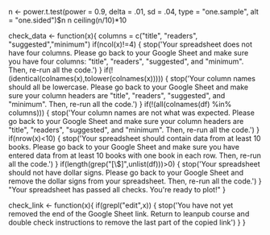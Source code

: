 n <- power.t.test(power = 0.9, delta = .01, sd = .04, type = "one.sample", alt = "one.sided")$n
n
ceiling(n/10)*10

check_data <- function(x){
        columns = c("title", "readers", "suggested","minimum")
        if(ncol(x)!=4) {
                stop('Your spreadsheet does not have four columns. Please go back to your Google Sheet and make sure you have four columns: "title", "readers", "suggested", and "minimum". Then, re-run all the code.')
        }
        if(!(identical(colnames(x),tolower(colnames(x))))) {
                stop('Your column names should all be lowercase. Please go back to your Google Sheet and make sure your column headers are "title", "readers", "suggested", and "minimum". Then, re-run all the code.')
        }
        if(!(all(colnames(df) %in% columns))) {
                stop('Your column names are not what was expected. Please go back to your Google Sheet and make sure your column headers are "title", "readers", "suggested", and "minimum". Then, re-run all the code.')
        }
        if(nrow(x)<10) {
                stop('Your spreadsheet should contain data from at least 10 books. Please go back to your Google Sheet and make sure you have entered data from at least 10 books with one book in each row. Then, re-run all the code.')
        }
        if(length(grep("[\\$]",unlist(df)))>0) {
                stop('Your spreadsheet should not have dollar signs. Please go back to your Google Sheet and remove the dollar signs from your spreadsheet. Then, re-run all the code.')
        }
        "Your spreadsheet has passed all checks. You're ready to plot!"
}

check_link <- function(x){
        if(grepl("edit",x)) {
                stop('You have not yet removed the end of the Google Sheet link. Return to leanpub course and double check instructions to remove the last part of the copied link')
        }
}

